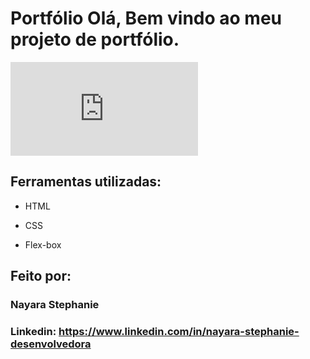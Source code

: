 # Portfólio Olá, Bem vindo ao meu projeto de portfólio.

![image](http://127.0.0.1:5500/index.html)

## Ferramentas utilizadas:

* HTML

* CSS

* Flex-box

## Feito por:

### Nayara Stephanie

### Linkedin: https://www.linkedin.com/in/nayara-stephanie-desenvolvedora
